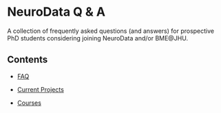 # NeuroData Q & A
A collection of frequently asked questions (and answers) for prospective PhD students considering joining NeuroData and/or BME@JHU.

## Contents
- [FAQ](https://github.com/neurodata/nd-faq/blob/master/FAQ.md)
- [Current Projects](https://github.com/neurodata/nd-faq/blob/master/projects.md)

- [Courses](https://github.com/neurodata/nd-faq/blob/master/courses.md)
